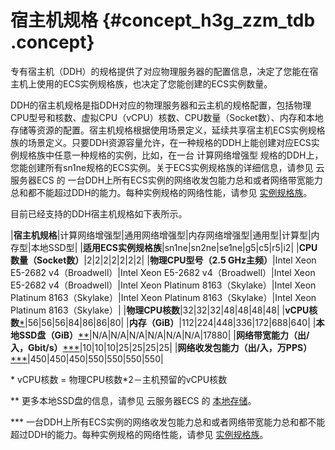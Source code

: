 # 宿主机规格 {#concept_h3g_zzm_tdb .concept}

专有宿主机（DDH）的规格提供了对应物理服务器的配置信息，决定了您能在宿主机上使用的ECS实例规格族，也决定了您能创建的ECS实例数量。

DDH的宿主机规格是指DDH对应的物理服务器和云主机的规格配置，包括物理CPU型号和核数、虚拟CPU（vCPU）核数、CPU数量（Socket数）、内存和本地存储等资源的配置。宿主机规格根据使用场景定义，延续共享宿主机ECS实例规格族的场景定义。只要DDH资源容量允许，在一种规格的DDH上能创建对应ECS实例规格族中任意一种规格的实例，比如，在一台 计算网络增强型 规格的DDH上，您能创建所有sn1ne规格的ECS实例。关于ECS实例规格族的详细信息，请参见 云服务器ECS 的 一台DDH上所有ECS实例的网络收发包能力总和或者网络带宽能力总和都不能超过DDH的能力。每种实例规格的网络性能，请参见 [实例规格族](../../../../intl.zh-CN/产品简介/实例规格族.md#)。

目前已经支持的DDH宿主机规格如下表所示。

|**宿主机规格**|计算网络增强型|通用网络增强型|内存网络增强型|通用型|计算型|内存型|本地SSD型|
|**适用ECS实例规格族**|sn1ne|sn2ne|se1ne|g5|c5|r5|i2|
|**CPU数量（Socket数）**|2|2|2|2|2|2|2|
|**物理CPU型号（2.5 GHz主频）**|Intel Xeon E5-2682 v4（Broadwell）|Intel Xeon E5-2682 v4（Broadwell）|Intel Xeon E5-2682 v4（Broadwell）|Intel Xeon Platinum 8163（Skylake）|Intel Xeon Platinum 8163（Skylake）|Intel Xeon Platinum 8163（Skylake）|Intel Xeon Platinum 8163（Skylake）|
|**物理CPU核数**|32|32|32|48|48|48|48|
|**vCPU核数**[\*](#)|56|56|56|84|86|86|80|
|**内存（GiB）**|112|224|448|336|172|688|640|
|**本地SSD盘（GiB）**[\*\*](#)|N/A|N/A|N/A|N/A|N/A|N/A|17880|
|**网络带宽能力（出/入，Gbit/s）**[\*\*\*](#)|10|10|10|25|25|25|25|
|**网络收发包能力（出/入，万PPS）**[\*\*\*](#)|450|450|450|550|550|550|550|

\* vCPU核数 = 物理CPU核数\*2－主机预留的vCPU核数

\*\* 更多本地SSD盘的信息，请参见 云服务器ECS 的 [本地存储](../../../../intl.zh-CN/产品简介/块存储/本地盘.md#)。

\*\*\* 一台DDH上所有ECS实例的网络收发包能力总和或者网络带宽能力总和都不能超过DDH的能力。每种实例规格的网络性能，请参见 [实例规格族](../../../../intl.zh-CN/产品简介/实例规格族.md#)。

